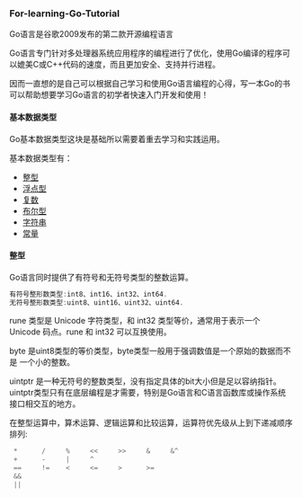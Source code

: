 ### For-learning-Go-Tutorial

Go语言是谷歌2009发布的第二款开源编程语言

Go语言专门针对多处理器系统应用程序的编程进行了优化，使用Go编译的程序可以媲美C或C++代码的速度，而且更加安全、支持并行进程。

因而一直想的是自己可以根据自己学习和使用Go语言编程的心得，写一本Go的书可以帮助想要学习Go语言的初学者快速入门开发和使用！

#### 基本数据类型

Go基本数据类型这块是基础所以需要着重去学习和实践运用。

基本数据类型有：
* [整型](#整型)
* [浮点型](#浮点型)
* [复数](#复数)
* [布尔型](#布尔型)
* [字符串](#字符串)
* [常量](#常量)

#### 整型
Go语言同时提供了有符号和无符号类型的整数运算。
```go
有符号整形数类型:int8、int16、int32、int64.
无符号整形数类型:uint8、uint16、uint32、uint64.
```
rune 类型是 Unicode 字符类型，和 int32 类型等价，通常用于表示一个 Unicode 码点。rune 和 int32 可以互换使用。

byte 是uint8类型的等价类型，byte类型一般用于强调数值是一个原始的数据而不是 一个小的整数。

uintptr 是一种无符号的整数类型，没有指定具体的bit大小但是足以容纳指针。 uintptr类型只有在底层编程是才需要，特别是Go语言和C语言函数库或操作系统接口相交互的地方。

在整型运算中，算术运算、逻辑运算和比较运算，运算符优先级从上到下递减顺序排列:
```go
 *      /     %     <<     >>     &     &^ 
 +      -     |     ^      
 ==     !=    <     <=     >      >=
 &&
 ||

```
